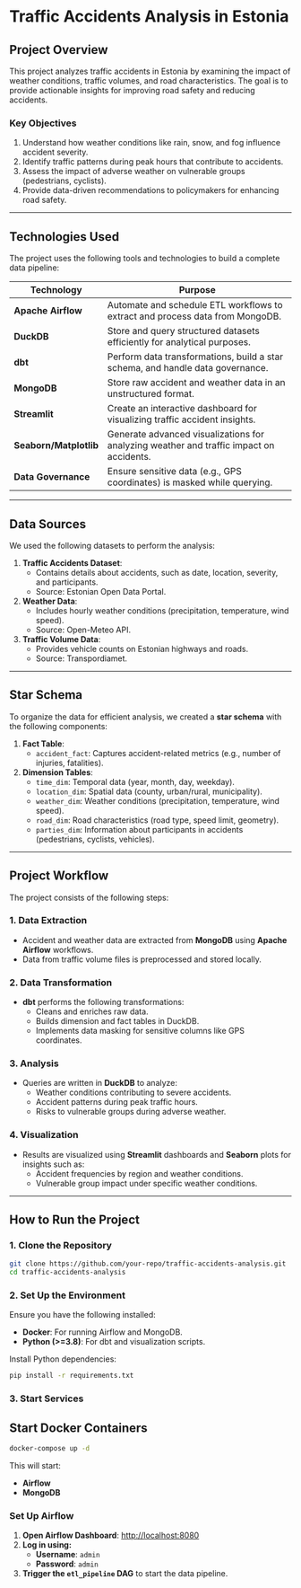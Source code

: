 # **Traffic Accidents Analysis in Estonia**

## **Project Overview**

This project analyzes traffic accidents in Estonia by examining the impact of weather conditions, traffic volumes, and road characteristics. The goal is to provide actionable insights for improving road safety and reducing accidents.

### **Key Objectives**

1. Understand how weather conditions like rain, snow, and fog influence accident severity.
2. Identify traffic patterns during peak hours that contribute to accidents.
3. Assess the impact of adverse weather on vulnerable groups (pedestrians, cyclists).
4. Provide data-driven recommendations to policymakers for enhancing road safety.

---

## **Technologies Used**

The project uses the following tools and technologies to build a complete data pipeline:

| **Technology**         | **Purpose**                                                                             |
| ---------------------- | --------------------------------------------------------------------------------------- |
| **Apache Airflow**     | Automate and schedule ETL workflows to extract and process data from MongoDB.           |
| **DuckDB**             | Store and query structured datasets efficiently for analytical purposes.                |
| **dbt**                | Perform data transformations, build a star schema, and handle data governance.          |
| **MongoDB**            | Store raw accident and weather data in an unstructured format.                          |
| **Streamlit**          | Create an interactive dashboard for visualizing traffic accident insights.              |
| **Seaborn/Matplotlib** | Generate advanced visualizations for analyzing weather and traffic impact on accidents. |
| **Data Governance**    | Ensure sensitive data (e.g., GPS coordinates) is masked while querying.                 |

---

## **Data Sources**

We used the following datasets to perform the analysis:

1. **Traffic Accidents Dataset**:
   - Contains details about accidents, such as date, location, severity, and participants.
   - Source: Estonian Open Data Portal.
2. **Weather Data**:
   - Includes hourly weather conditions (precipitation, temperature, wind speed).
   - Source: Open-Meteo API.
3. **Traffic Volume Data**:
   - Provides vehicle counts on Estonian highways and roads.
   - Source: Transpordiamet.

---

## **Star Schema**

To organize the data for efficient analysis, we created a **star schema** with the following components:

1. **Fact Table**:
   - `accident_fact`: Captures accident-related metrics (e.g., number of injuries, fatalities).
2. **Dimension Tables**:
   - `time_dim`: Temporal data (year, month, day, weekday).
   - `location_dim`: Spatial data (county, urban/rural, municipality).
   - `weather_dim`: Weather conditions (precipitation, temperature, wind speed).
   - `road_dim`: Road characteristics (road type, speed limit, geometry).
   - `parties_dim`: Information about participants in accidents (pedestrians, cyclists, vehicles).

---

## **Project Workflow**

The project consists of the following steps:

### 1. **Data Extraction**

- Accident and weather data are extracted from **MongoDB** using **Apache Airflow** workflows.
- Data from traffic volume files is preprocessed and stored locally.

### 2. **Data Transformation**

- **dbt** performs the following transformations:
  - Cleans and enriches raw data.
  - Builds dimension and fact tables in DuckDB.
  - Implements data masking for sensitive columns like GPS coordinates.

### 3. **Analysis**

- Queries are written in **DuckDB** to analyze:
  - Weather conditions contributing to severe accidents.
  - Accident patterns during peak traffic hours.
  - Risks to vulnerable groups during adverse weather.

### 4. **Visualization**

- Results are visualized using **Streamlit** dashboards and **Seaborn** plots for insights such as:
  - Accident frequencies by region and weather conditions.
  - Vulnerable group impact under specific weather conditions.

---

## **How to Run the Project**

### **1. Clone the Repository**

```bash
git clone https://github.com/your-repo/traffic-accidents-analysis.git
cd traffic-accidents-analysis
```

### **2. Set Up the Environment**

Ensure you have the following installed:

- **Docker**: For running Airflow and MongoDB.
- **Python (>=3.8)**: For dbt and visualization scripts.

Install Python dependencies:

```bash
pip install -r requirements.txt
```

### **3. Start Services**

## Start Docker Containers

```bash
docker-compose up -d
```

This will start:

- **Airflow**
- **MongoDB**

### Set Up Airflow

1. **Open Airflow Dashboard**: [http://localhost:8080](http://localhost:8080)
2. **Log in using:**
   - **Username**: `admin`
   - **Password**: `admin`
3. **Trigger the `etl_pipeline` DAG** to start the data pipeline.
